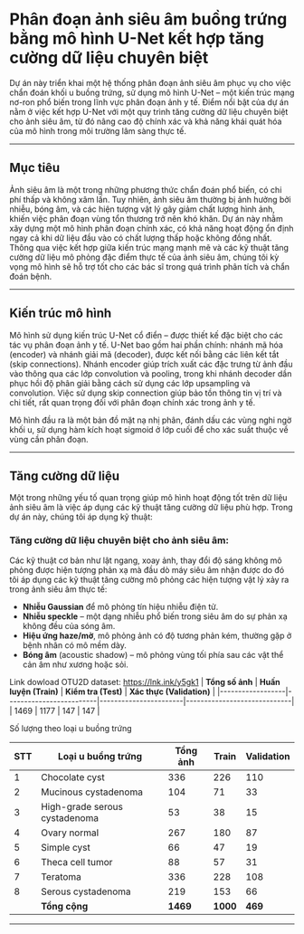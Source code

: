 # Phân đoạn ảnh siêu âm buồng trứng bằng mô hình U-Net kết hợp tăng cường dữ liệu chuyên biệt

Dự án này triển khai một hệ thống phân đoạn ảnh siêu âm phục vụ cho việc chẩn đoán khối u buồng trứng, sử dụng mô hình U-Net – một kiến trúc mạng nơ-ron phổ biến trong lĩnh vực phân đoạn ảnh y tế. Điểm nổi bật của dự án nằm ở việc kết hợp U-Net với một quy trình tăng cường dữ liệu chuyên biệt cho ảnh siêu âm, từ đó nâng cao độ chính xác và khả năng khái quát hóa của mô hình trong môi trường lâm sàng thực tế.

---

## Mục tiêu

Ảnh siêu âm là một trong những phương thức chẩn đoán phổ biến, có chi phí thấp và không xâm lấn. Tuy nhiên, ảnh siêu âm thường bị ảnh hưởng bởi nhiễu, bóng âm, và các hiện tượng vật lý gây giảm chất lượng hình ảnh, khiến việc phân đoạn vùng tổn thương trở nên khó khăn. Dự án này nhằm xây dựng một mô hình phân đoạn chính xác, có khả năng hoạt động ổn định ngay cả khi dữ liệu đầu vào có chất lượng thấp hoặc không đồng nhất. Thông qua việc kết hợp giữa kiến trúc mạng mạnh mẽ và các kỹ thuật tăng cường dữ liệu mô phỏng đặc điểm thực tế của ảnh siêu âm, chúng tôi kỳ vọng mô hình sẽ hỗ trợ tốt cho các bác sĩ trong quá trình phân tích và chẩn đoán bệnh.

---

## Kiến trúc mô hình

Mô hình sử dụng kiến trúc U-Net cổ điển – được thiết kế đặc biệt cho các tác vụ phân đoạn ảnh y tế. U-Net bao gồm hai phần chính: nhánh mã hóa (encoder) và nhánh giải mã (decoder), được kết nối bằng các liên kết tắt (skip connections). Nhánh encoder giúp trích xuất các đặc trưng từ ảnh đầu vào thông qua các lớp convolution và pooling, trong khi nhánh decoder dần phục hồi độ phân giải bằng cách sử dụng các lớp upsampling và convolution. Việc sử dụng skip connection giúp bảo tồn thông tin vị trí và chi tiết, rất quan trọng đối với phân đoạn chính xác trong ảnh y tế.

Mô hình đầu ra là một bản đồ mặt nạ nhị phân, đánh dấu các vùng nghi ngờ khối u, sử dụng hàm kích hoạt sigmoid ở lớp cuối để cho xác suất thuộc về vùng cần phân đoạn.

---

## Tăng cường dữ liệu

Một trong những yếu tố quan trọng giúp mô hình hoạt động tốt trên dữ liệu ảnh siêu âm là việc áp dụng các kỹ thuật tăng cường dữ liệu phù hợp. Trong dự án này, chúng tôi áp dụng kỹ thuật:

### Tăng cường dữ liệu chuyên biệt cho ảnh siêu âm:


Các kỹ thuật cơ bản như lật ngang, xoay ảnh, thay đổi độ sáng không mô phỏng được hiện tượng phản xạ mà đầu dò máy siêu âm nhận được do đó tôi áp dụng các kỹ thuật tăng cường mô phỏng các hiện tượng vật lý xảy ra trong ảnh siêu âm thực tế:
- **Nhiễu Gaussian** để mô phỏng tín hiệu nhiễu điện tử.
- **Nhiễu speckle** – một dạng nhiễu phổ biến trong siêu âm do sự phản xạ không đều của sóng âm.
- **Hiệu ứng haze/mờ**, mô phỏng ảnh có độ tương phản kém, thường gặp ở bệnh nhân có mô mềm dày.
- **Bóng âm** (acoustic shadow) – mô phỏng vùng tối phía sau các vật thể cản âm như xương hoặc sỏi.
  
Link dowload OTU2D dataset: https://lnk.ink/y5gk1
| **Tổng số ảnh** | **Huấn luyện (Train)** | **Kiểm tra (Test)** | **Xác thực (Validation)** |
|------------------|-------------------------|-----------------------|-----------------------------|
| 1469             | 1177                    | 147                   | 147                         |


Số lượng theo loại u buồng trứng

| STT | Loại u buồng trứng                | Tổng ảnh | Train | Validation |
|-----|-----------------------------------|----------|-------|------------|
| 1   | Chocolate cyst                    | 336      | 226   | 110        |
| 2   | Mucinous cystadenoma              | 104      | 71    | 33         |
| 3   | High-grade serous cystadenoma     | 53       | 38    | 15         |
| 4   | Ovary normal                      | 267      | 180   | 87         |
| 5   | Simple cyst                       | 66       | 47    | 19         |
| 6   | Theca cell tumor                  | 88       | 57    | 31         |
| 7   | Teratoma                          | 336      | 228   | 108        |
| 8   | Serous cystadenoma                | 219      | 153   | 66         |
|     | **Tổng cộng**                     | **1469** | **1000** | **469**    |

---


